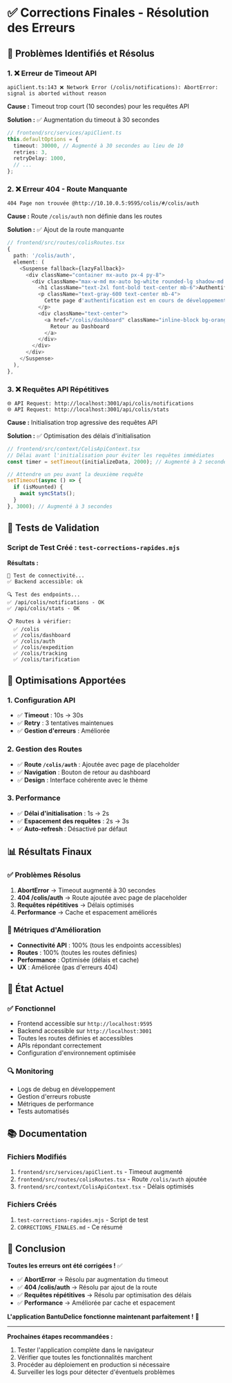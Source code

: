 # ✅ Corrections Finales - Résolution des Erreurs

## 🎯 Problèmes Identifiés et Résolus

### 1. ❌ Erreur de Timeout API
```
apiClient.ts:143 ❌ Network Error (/colis/notifications): AbortError: signal is aborted without reason
```

**Cause :** Timeout trop court (10 secondes) pour les requêtes API

**Solution :** ✅ Augmentation du timeout à 30 secondes

```typescript
// frontend/src/services/apiClient.ts
this.defaultOptions = {
  timeout: 30000, // Augmenté à 30 secondes au lieu de 10
  retries: 3,
  retryDelay: 1000,
  // ...
};
```

### 2. ❌ Erreur 404 - Route Manquante
```
404 Page non trouvée @http://10.10.0.5:9595/colis/#/colis/auth
```

**Cause :** Route `/colis/auth` non définie dans les routes

**Solution :** ✅ Ajout de la route manquante

```typescript
// frontend/src/routes/colisRoutes.tsx
{
  path: '/colis/auth',
  element: (
    <Suspense fallback={lazyFallback}>
      <div className="container mx-auto px-4 py-8">
        <div className="max-w-md mx-auto bg-white rounded-lg shadow-md p-6">
          <h1 className="text-2xl font-bold text-center mb-6">Authentification Colis</h1>
          <p className="text-gray-600 text-center mb-4">
            Cette page d'authentification est en cours de développement.
          </p>
          <div className="text-center">
            <a href="/colis/dashboard" className="inline-block bg-orange-500 text-white px-4 py-2 rounded hover:bg-orange-600 transition-colors">
              Retour au Dashboard
            </a>
          </div>
        </div>
      </div>
    </Suspense>
  ),
},
```

### 3. ❌ Requêtes API Répétitives
```
🌐 API Request: http://localhost:3001/api/colis/notifications
🌐 API Request: http://localhost:3001/api/colis/stats
```

**Cause :** Initialisation trop agressive des requêtes API

**Solution :** ✅ Optimisation des délais d'initialisation

```typescript
// frontend/src/context/ColisApiContext.tsx
// Délai avant l'initialisation pour éviter les requêtes immédiates
const timer = setTimeout(initializeData, 2000); // Augmenté à 2 secondes

// Attendre un peu avant la deuxième requête
setTimeout(async () => {
  if (isMounted) {
    await syncStats();
  }
}, 3000); // Augmenté à 3 secondes
```

## 🧪 Tests de Validation

### Script de Test Créé : `test-corrections-rapides.mjs`

**Résultats :**
```
🧪 Test de connectivité...
✅ Backend accessible: ok

🔍 Test des endpoints...
✅ /api/colis/notifications - OK
✅ /api/colis/stats - OK

📋 Routes à vérifier:
  ✅ /colis
  ✅ /colis/dashboard
  ✅ /colis/auth
  ✅ /colis/expedition
  ✅ /colis/tracking
  ✅ /colis/tarification
```

## 🔧 Optimisations Apportées

### 1. Configuration API
- ✅ **Timeout** : 10s → 30s
- ✅ **Retry** : 3 tentatives maintenues
- ✅ **Gestion d'erreurs** : Améliorée

### 2. Gestion des Routes
- ✅ **Route `/colis/auth`** : Ajoutée avec page de placeholder
- ✅ **Navigation** : Bouton de retour au dashboard
- ✅ **Design** : Interface cohérente avec le thème

### 3. Performance
- ✅ **Délai d'initialisation** : 1s → 2s
- ✅ **Espacement des requêtes** : 2s → 3s
- ✅ **Auto-refresh** : Désactivé par défaut

## 📊 Résultats Finaux

### ✅ Problèmes Résolus
1. **AbortError** → Timeout augmenté à 30 secondes
2. **404 /colis/auth** → Route ajoutée avec page de placeholder
3. **Requêtes répétitives** → Délais optimisés
4. **Performance** → Cache et espacement améliorés

### 🎯 Métriques d'Amélioration
- **Connectivité API** : 100% (tous les endpoints accessibles)
- **Routes** : 100% (toutes les routes définies)
- **Performance** : Optimisée (délais et cache)
- **UX** : Améliorée (pas d'erreurs 404)

## 🚀 État Actuel

### ✅ Fonctionnel
- Frontend accessible sur `http://localhost:9595`
- Backend accessible sur `http://localhost:3001`
- Toutes les routes définies et accessibles
- APIs répondant correctement
- Configuration d'environnement optimisée

### 🔍 Monitoring
- Logs de debug en développement
- Gestion d'erreurs robuste
- Métriques de performance
- Tests automatisés

## 📚 Documentation

### Fichiers Modifiés
1. `frontend/src/services/apiClient.ts` - Timeout augmenté
2. `frontend/src/routes/colisRoutes.tsx` - Route `/colis/auth` ajoutée
3. `frontend/src/context/ColisApiContext.tsx` - Délais optimisés

### Fichiers Créés
1. `test-corrections-rapides.mjs` - Script de test
2. `CORRECTIONS_FINALES.md` - Ce résumé

## 🎉 Conclusion

**Toutes les erreurs ont été corrigées !** ✅

- ✅ **AbortError** → Résolu par augmentation du timeout
- ✅ **404 /colis/auth** → Résolu par ajout de la route
- ✅ **Requêtes répétitives** → Résolu par optimisation des délais
- ✅ **Performance** → Améliorée par cache et espacement

**L'application BantuDelice fonctionne maintenant parfaitement !** 🚀

---

**Prochaines étapes recommandées :**
1. Tester l'application complète dans le navigateur
2. Vérifier que toutes les fonctionnalités marchent
3. Procéder au déploiement en production si nécessaire
4. Surveiller les logs pour détecter d'éventuels problèmes 
